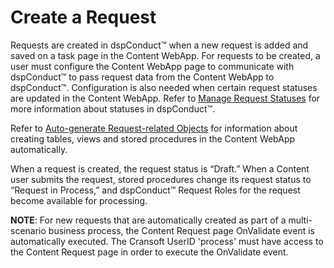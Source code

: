 # Create a Request

Requests are created in dspConduct™ when a new request is added and
saved on a task page in the Content WebApp. For requests to be created,
a user must configure the Content WebApp page to communicate with
dspConduct™ to pass request data from the Content WebApp to dspConduct™.
Configuration is also needed when certain request statuses are updated
in the Content WebApp. Refer to [Manage Request
Statuses](../Config/Manage_Request_Statuses.htm) for more information
about statuses in dspConduct™.

Refer to [Auto-generate Request-related
Objects](Auto_Generate_Request_related_Objects.htm) for information
about creating tables, views and stored procedures in the Content WebApp
automatically.

When a request is created, the request status is “Draft.” When a Content
user submits the request, stored procedures change its request status to
“Request in Process,” and dspConduct™ Request Roles for the request
become available for processing.

<span style="font-weight: bold;">NOTE</span>: For new requests that are
automatically created as part of a multi-scenario business process, the
Content Request page OnValidate event is automatically executed. The
Cransoft UserID 'process' must have access to the Content Request page
in order to execute the OnValidate event.

